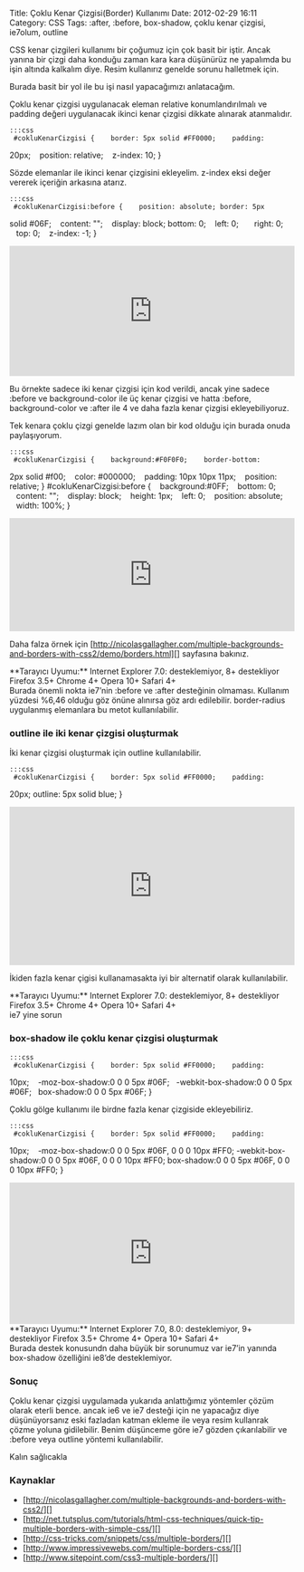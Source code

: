 Title: Çoklu Kenar Çizgisi(Border) Kullanımı
Date: 2012-02-29 16:11
Category: CSS
Tags: :after, :before, box-shadow, çoklu kenar çizgisi, ie7olum, outline

CSS kenar çizgileri kullanımı bir çoğumuz için çok basit bir iştir.
Ancak yanına bir çizgi daha konduğu zaman kara kara düşünürüz ne
yapalımda bu işin altında kalkalım diye. Resim kullanırız genelde sorunu
halletmek için.

Burada basit bir yol ile bu işi nasıl yapacağımızı anlatacağım.

</p>
Çoklu kenar çizgisi uygulanacak eleman relative konumlandırılmalı ve
padding değeri uygulanacak ikinci kenar çizgisi dikkate alınarak
atanmalıdır.

	:::css
	 #cokluKenarCizgisi {    border: 5px solid #FF0000;    padding:
20px;    position: relative;    z-index: 10; } 

Sözde elemanlar ile ikinci kenar çizgisini ekleyelim. z-index eksi değer
vererek içeriğin arkasına atarız.

	:::css
	 #cokluKenarCizgisi:before {    position: absolute; border: 5px
solid #06F;    content: "";    display: block; bottom: 0;    left: 0;
      right: 0;    top: 0;    z-index: -1; } 
<iframe style="width: 100%; height: 230px" src="http://jsfiddle.net/fatihhayri/L8ZHT/embedded/result,css,html" allowfullscreen="allowfullscreen" frameborder="0"></iframe>

Bu örnekte sadece iki kenar çizgisi için kod verildi, ancak yine sadece
:before ve background-color ile üç kenar çizgisi ve hatta :before,
background-color ve :after ile 4 ve daha fazla kenar çizgisi
ekleyebiliyoruz.

Tek kenara çoklu çizgi genelde lazım olan bir kod olduğu için burada
onuda paylaşıyorum.

	:::css
	 #cokluKenarCizgisi {    background:#F0F0F0;    border-bottom:
2px solid #f00;    color: #000000;    padding: 10px 10px 11px;
   position: relative; } #cokluKenarCizgisi:before {
   background:#0FF;    bottom: 0;    content: "";    display: block;
   height: 1px;    left: 0;    position: absolute;    width: 100%; }

<iframe style="width: 100%; height: 200px" src="http://jsfiddle.net/fatihhayri/c6e9s/embedded/result,css,html" allowfullscreen="allowfullscreen" frameborder="0"></iframe>

Daha falza örnek için
[http://nicolasgallagher.com/multiple-backgrounds-and-borders-with-css2/demo/borders.html][]
sayfasına bakınız.

<div class="tarayiciuyum">
**Tarayıcı Uyumu:**  
Internet Explorer 7.0: desteklemiyor, 8+ destekliyor  
Firefox 3.5+  
Chrome 4+  
Opera 10+  
Safari 4+

</div>
Burada önemli nokta ie7’nin :before ve :after desteğinin olmaması.
Kullanım yüzdesi %6,46 olduğu göz önüne alınırsa göz ardı edilebilir.
border-radius uygulanmış elemanlara bu metot kullanılabilir.

### outline ile iki kenar çizgisi oluşturmak

İki kenar çizgisi oluşturmak için outline kullanılabilir.

	:::css
	 #cokluKenarCizgisi {    border: 5px solid #FF0000;    padding:
20px; outline: 5px solid blue; } 
<iframe style="width: 100%; height: 280px" src="http://jsfiddle.net/fatihhayri/Aprbj/1/embedded/result,css,html" allowfullscreen="allowfullscreen" frameborder="0"></iframe>

İkiden fazla kenar çigisi kullanamasakta iyi bir alternatif olarak
kullanılabilir.

<div class="tarayiciuyum">
**Tarayıcı Uyumu:**  
Internet Explorer 7.0: desteklemiyor, 8+ destekliyor  
Firefox 3.5+  
Chrome 4+  
Opera 10+  
Safari 4+

</div>
ie7 yine sorun

### box-shadow ile çoklu kenar çizgisi oluşturmak

	:::css
	 #cokluKenarCizgisi {    border: 5px solid #FF0000;    padding:
10px;    -moz-box-shadow:0 0 0 5px #06F;   -webkit-box-shadow:0 0 0 5px
#06F;   box-shadow:0 0 0 5px #06F; } 

Çoklu gölge kullanımı ile birdne fazla kenar çizgiside ekleyebiliriz.

	:::css
	 #cokluKenarCizgisi {    border: 5px solid #FF0000;    padding:
10px;    -moz-box-shadow:0 0 0 5px #06F, 0 0 0 10px #FF0;
-webkit-box-shadow:0 0 0 5px #06F, 0 0 0 10px #FF0; box-shadow:0 0 0
5px #06F, 0 0 0 10px #FF0; } 
<iframe style="width: 100%; height: 250px" src="http://jsfiddle.net/fatihhayri/bPmQG/embedded/result,css,html" allowfullscreen="allowfullscreen" frameborder="0"></iframe>

<div class="tarayiciuyum">
**Tarayıcı Uyumu:**  
Internet Explorer 7.0, 8.0: desteklemiyor, 9+ destekliyor  
Firefox 3.5+  
Chrome 4+  
Opera 10+  
Safari 4+

</div>
Burada destek konusundn daha büyük bir sorunumuz var ie7’in yanında
box-shadow özelliğini ie8’de desteklemiyor.

### Sonuç

Çoklu kenar çizgisi uygulamada yukarıda anlattığımız yöntemler çözüm
olarak eterli bence. ancak ie6 ve ie7 desteği için ne yapacağız diye
düşünüyorsanız eski fazladan katman ekleme ile veya resim kullanrak
çözme yoluna gidilebilir. Benim düşünceme göre ie7 gözden çıkarılabilir
ve :before veya outline yöntemi kullanılabilir.

Kalın sağlıcakla

### Kaynaklar

-   [http://nicolasgallagher.com/multiple-backgrounds-and-borders-with-css2/][]
-   [http://net.tutsplus.com/tutorials/html-css-techniques/quick-tip-multiple-borders-with-simple-css/][]
-   [http://css-tricks.com/snippets/css/multiple-borders/][]
-   [http://www.impressivewebs.com/multiple-borders-css/][]
-   [http://www.sitepoint.com/css3-multiple-borders/][]

</p>

  [http://nicolasgallagher.com/multiple-backgrounds-and-borders-with-css2/demo/borders.html]:
    http://nicolasgallagher.com/multiple-backgrounds-and-borders-with-css2/demo/borders.html
  [http://nicolasgallagher.com/multiple-backgrounds-and-borders-with-css2/]:
    http://nicolasgallagher.com/multiple-backgrounds-and-borders-with-css2/
  [http://net.tutsplus.com/tutorials/html-css-techniques/quick-tip-multiple-borders-with-simple-css/]:
    http://net.tutsplus.com/tutorials/html-css-techniques/quick-tip-multiple-borders-with-simple-css/
  [http://css-tricks.com/snippets/css/multiple-borders/]: http://css-tricks.com/snippets/css/multiple-borders/
  [http://www.impressivewebs.com/multiple-borders-css/]: http://www.impressivewebs.com/multiple-borders-css/
  [http://www.sitepoint.com/css3-multiple-borders/]: http://www.sitepoint.com/css3-multiple-borders/
